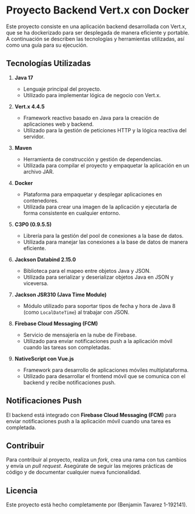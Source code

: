 # Proyecto Backend Vert.x con Docker

Este proyecto consiste en una aplicación backend desarrollada con Vert.x, que se ha dockerizado para ser desplegada de manera eficiente y portable. A continuación se describen las tecnologías y herramientas utilizadas, así como una guía para su ejecución.

## Tecnologías Utilizadas

1. **Java 17**
   - Lenguaje principal del proyecto.
   - Utilizado para implementar lógica de negocio con Vert.x.

2. **Vert.x 4.4.5**
   - Framework reactivo basado en Java para la creación de aplicaciones web y backend.
   - Utilizado para la gestión de peticiones HTTP y la lógica reactiva del servidor.

3. **Maven**
   - Herramienta de construcción y gestión de dependencias.
   - Utilizada para compilar el proyecto y empaquetar la aplicación en un archivo JAR.

4. **Docker**
   - Plataforma para empaquetar y desplegar aplicaciones en contenedores.
   - Utilizada para crear una imagen de la aplicación y ejecutarla de forma consistente en cualquier entorno.

5. **C3P0 (0.9.5.5)**
   - Librería para la gestión del pool de conexiones a la base de datos.
   - Utilizada para manejar las conexiones a la base de datos de manera eficiente.

6. **Jackson Databind 2.15.0**
   - Biblioteca para el mapeo entre objetos Java y JSON.
   - Utilizada para serializar y deserializar objetos Java en JSON y viceversa.

7. **Jackson JSR310 (Java Time Module)**
   - Módulo utilizado para soportar tipos de fecha y hora de Java 8 (como `LocalDateTime`) al trabajar con JSON.

8. **Firebase Cloud Messaging (FCM)**
   - Servicio de mensajería en la nube de Firebase.
   - Utilizado para enviar notificaciones push a la aplicación móvil cuando las tareas son completadas.

9. **NativeScript con Vue.js**
   - Framework para desarrollo de aplicaciones móviles multiplataforma.
   - Utilizado para desarrollar el frontend móvil que se comunica con el backend y recibe notificaciones push.

## Notificaciones Push
El backend está integrado con **Firebase Cloud Messaging (FCM)** para enviar notificaciones push a la aplicación móvil cuando una tarea es completada.

## Contribuir
Para contribuir al proyecto, realiza un *fork*, crea una rama con tus cambios y envía un *pull request*. Asegúrate de seguir las mejores prácticas de código y de documentar cualquier nueva funcionalidad.

## Licencia
Este proyecto está hecho completamente por (Benjamin Tavarez 1-192141).

